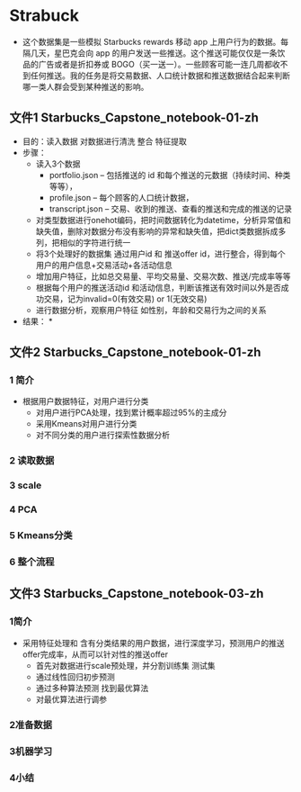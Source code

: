 # Strabuck
* 这个数据集是一些模拟 Starbucks rewards 移动 app 上用户行为的数据。每隔几天，星巴克会向 app 的用户发送一些推送。这个推送可能仅仅是一条饮品的广告或者是折扣券或 BOGO（买一送一）。一些顾客可能一连几周都收不到任何推送。我的任务是将交易数据、人口统计数据和推送数据结合起来判断哪一类人群会受到某种推送的影响。
## 文件1 Starbucks_Capstone_notebook-01-zh
* 目的：读入数据 对数据进行清洗 整合 特征提取
* 步骤：
  * 读入3个数据
    * portfolio.json – 包括推送的 id 和每个推送的元数据（持续时间、种类等等），
    * profile.json – 每个顾客的人口统计数据，
    * transcript.json – 交易、收到的推送、查看的推送和完成的推送的记录
  * 对类型数据进行onehot编码，把时间数据转化为datetime，分析异常值和缺失值，删除对数据分布没有影响的异常和缺失值，把dict类数据拆成多列，把相似的字符进行统一
  * 将3个处理好的数据集 通过用户id 和 推送offer id，进行整合，得到每个用户的用户信息+交易活动+各活动信息
  * 增加用户特征，比如总交易量、平均交易量、交易次数、推送/完成率等等
  * 根据每个用户的推送活动id 和活动信息，判断该推送有效时间以外是否成功交易，记为invalid=0(有效交易) or 1(无效交易)
  * 进行数据分析，观察用户特征 如性别，年龄和交易行为之间的关系
* 结果：
  * 
## 文件2  Starbucks_Capstone_notebook-01-zh
### 1 简介
* 根据用户数据特征，对用户进行分类
  * 对用户进行PCA处理，找到累计概率超过95%的主成分
  * 采用Kmeans对用户进行分类
  * 对不同分类的用户进行探索性数据分析
### 2 读取数据
### 3 scale
### 4 PCA
### 5 Kmeans分类
### 6 整个流程
## 文件3 Starbucks_Capstone_notebook-03-zh
### 1简介
* 采用特征处理和 含有分类结果的用户数据，进行深度学习，预测用户的推送offer完成率，从而可以针对性的推送offer
  * 首先对数据进行scale预处理，并分割训练集 测试集
  * 通过线性回归初步预测
  * 通过多种算法预测 找到最优算法
  * 对最优算法进行调参
### 2准备数据
### 3机器学习
### 4小结
